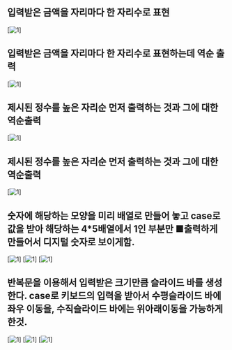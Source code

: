 ## 입력받은 금액을 자리마다 한 자리수로 표현
[![1](./img/1.PNG)]

## 입력받은 금액을 자리마다 한 자리수로 표현하는데 역순 출력
[![1](./img/5_4_2.PNG)]

## 제시된 정수를 높은 자리순 먼저 출력하는 것과 그에 대한 역순출력
[![1](./img/5_4_3.PNG)]

## 제시된 정수를 높은 자리순 먼저 출력하는 것과 그에 대한 역순출력
[![1](./img/5_4_4.png)]

## 숫자에 해당하는 모양을 미리 배열로 만들어 놓고 case로 값을 받아 해당하는 4*5배열에서 1인 부분만 ■출력하게 만들어서 디지털 숫자로 보이게함.
[![1](./img/6_1_1_1.jpg)] [![1](./img/6_1_1_2.jpg)] [![1](./img/6_1_1_3.jpg)]

## 반복문을 이용해서 입력받은 크기만큼 슬라이드 바를 생성한다. case로 키보드의 입력을 받아서 수평슬라이드 바에 좌우 이동을, 수직슬라이드 바에는 위아래이동을 가능하게 한것.
[![1](./img/6_2_1_1.jpg)] [![1](./img/6_2_1_2.jpg)] [![1](./img/6_2_1_3.jpg)]





